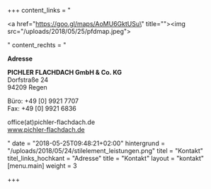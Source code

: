 +++
content_links = "<p><a href=\"https://goo.gl/maps/AoMU6GktUSu\" title=\"\"><img src=\"/uploads/2018/05/25/pfdmap.jpeg\"></a></p>"
content_rechts = "<p><strong>Adresse</strong></p><p><strong>PICHLER FLACHDACH GmbH &amp; Co. KG<br></strong>Dorfstraße 24<br>94209 Regen</p><p>Büro: +49 [0] 9921 7707<br>Fax: +49 [0] 9921 6836</p><p>office(at)pichler-flachdach.de<br>www.pichler-flachdach.de</p>"
date = "2018-05-25T09:48:21+02:00"
hintergrund = "/uploads/2018/05/24/stilelement_leistungen.png"
titel = "Kontakt"
titel_links_hochkant = "Adresse"
title = "Kontakt"
layout = "kontakt"
[menu.main]
weight = 3

+++

